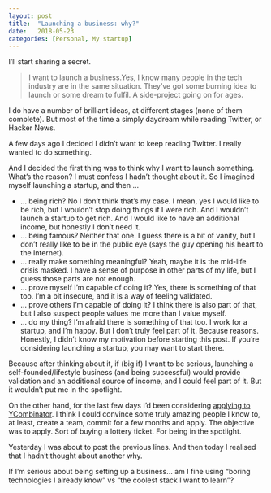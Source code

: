 ```yaml
---
layout:	post
title:	"Launching a business: why?"
date:	2018-05-23
categories: [Personal, My startup]
---
```


  I’ll start sharing a secret.


> I want to launch a business.Yes, I know many people in the tech industry are in the same situation. They’ve got some burning idea to launch or some dream to fulfil. A side-project going on for ages.

I do have a number of brilliant ideas, at different stages (none of them complete). But most of the time a simply daydream while reading Twitter, or Hacker News.

A few days ago I decided I didn’t want to keep reading Twitter. I really wanted to do something.

And I decided the first thing was to think why I want to launch something. What’s the reason? I must confess I hadn’t thought about it. So I imagined myself launching a startup, and then …

* … being rich? No I don’t think that’s my case. I mean, yes I would like to be rich, but I wouldn’t stop doing things if I were rich. And I wouldn’t launch a startup to get rich. And I would like to have an additional income, but honestly I don’t need it.
* … being famous? Neither that one. I guess there is a bit of vanity, but I don’t really like to be in the public eye (says the guy opening his heart to the Internet).
* … really make something meaningful? Yeah, maybe it is the mid-life crisis masked. I have a sense of purpose in other parts of my life, but I guess those parts are not enough.
* … prove myself I’m capable of doing it? Yes, there is something of that too. I’m a bit insecure, and it is a way of feeling validated.
* … prove others I’m capable of doing it? I think there is also part of that, but I also suspect people values me more than I value myself.
* … do my thing? I’m afraid there is something of that too. I work for a startup, and I’m happy. But I don’t truly feel part of it. Because reasons.
Honestly, I didn’t know my motivation before starting this post. If you’re considering launching a startup, you may want to start there.

Because after thinking about it, if (big if) I want to be serious, launching a self-founded/lifestyle business (and being successful) would provide validation and an additional source of income, and I could feel part of it. But it wouldn’t put me in the spotlight.

On the other hand, for the last few days I’d been considering [applying to YCombinator](http://www.ycombinator.com/apply/). I think I could convince some truly amazing people I know to, at least, create a team, commit for a few months and apply. The objective was to apply. Sort of buying a lottery ticket. For being in the spotlight.

Yesterday I was about to post the previous lines. And then today I realised that I hadn’t thought about another why.

If I’m serious about being setting up a business… am I fine using “boring technologies I already know” vs “the coolest stack I want to learn”?

